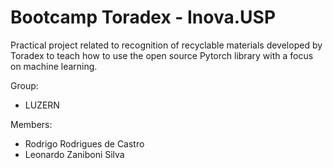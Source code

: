 # Bootcamp Toradex - Inova.USP

Practical project related to recognition of recyclable materials developed by Toradex to teach how to use the open source Pytorch library with a focus on machine learning.

Group:
- LUZERN

Members: 
- Rodrigo Rodrigues de Castro
- Leonardo Zaniboni Silva
